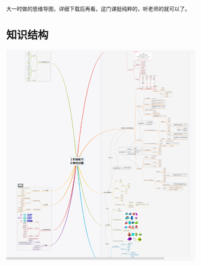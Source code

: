大一时做的思维导图，详细下载后再看。这门课挺纯粹的，听老师的就可以了。



# 知识结构

![image-20220913150240033](README.assets/image-20220913150240033.png)